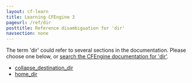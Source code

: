 ```yaml
---
layout: cf-learn
title: Learning CFEngine 3
pageurl: /ref/dir
posttitle: Reference disambiguation for 'dir'
navsection: none
---
```


The term 'dir' could refer to several sections in the documentation. Please choose one below, or
[search the CFEngine documentation for 'dir'](http://docs.cfengine.com/latest/search.html?q=dir).

- [collapse_destination_dir](http://docs.cfengine.com/latest/reference-promise-types-files.html#collapse_destination_dir)
- [home_dir](http://docs.cfengine.com/latest/reference-promise-types-users.html#home_dir)
